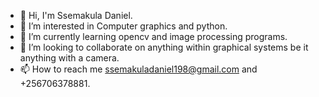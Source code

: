 - 👋 Hi, I'm Ssemakula Daniel.
- 👀 I’m interested in Computer graphics and python.
- 🌱 I’m currently learning opencv and image processing programs.
- 💞️ I’m looking to collaborate on anything within graphical systems be it anything with a camera.
- 📫 How to reach me ssemakuladaniel198@gmail.com and +256706378881.

<!---
Ssema256/Ssema256 is a ✨ special ✨ repository because its `README.md` (this file) appears on your GitHub profile.
You can click the Preview link to take a look at your changes.
--->
